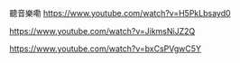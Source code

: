 聽音樂嘞
https://www.youtube.com/watch?v=H5PkLbsayd0

https://www.youtube.com/watch?v=JikmsNiJZ2Q

https://www.youtube.com/watch?v=bxCsPVgwC5Y
